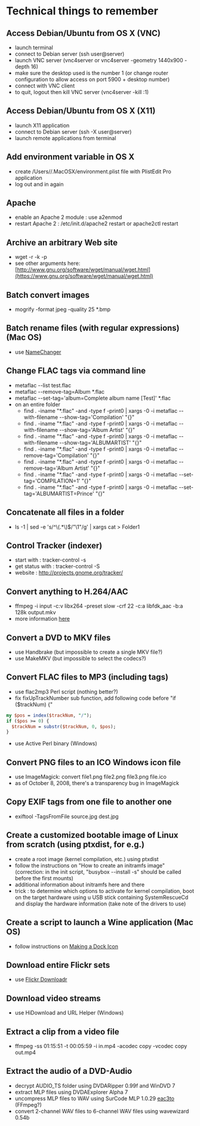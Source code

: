 # Technical things to remember

## Access Debian/Ubuntu from OS X (VNC)

* launch terminal
* connect to Debian server (ssh user@server)
* launch VNC server (vnc4server or vnc4server -geometry 1440x900 -depth 16)
* make sure the desktop used is the number 1 (or change router configuration to allow access on port 5900 + desktop number)
* connect with VNC client
* to quit, logout then kill VNC server (vnc4server -kill :1)

## Access Debian/Ubuntu from OS X (X11)

* launch X11 application
* connect to Debian server (ssh -X user@server)
* launch remote applications from terminal

## Add environment variable in OS X

* create /Users/<user>/.MacOSX/environment.plist file with PlistEdit Pro application
* log out and in again

## Apache

* enable an Apache 2 module : use a2enmod
* restart Apache 2 : /etc/init.d/apache2 restart or apache2ctl restart

## Archive an arbitrary Web site

* wget -r -k -p <url>
* see other arguments here: [http://www.gnu.org/software/wget/manual/wget.html](https://www.gnu.org/software/wget/manual/wget.html)

## Batch convert images

* mogrify -format jpeg -quality 25 *.bmp

## Batch rename files (with regular expressions) (Mac OS)

* use [NameChanger](https://mrrsoftware.com/namechanger/)

## Change FLAC tags via command line

* metaflac --list test.flac
* metaflac --remove-tag=Album *.flac
* metaflac --set-tag='album=Complete album name [Test]' *.flac
* on an entire folder
  * find . -iname "*.flac" -and -type f -print0 | xargs -0 -i metaflac --with-filename --show-tag='Compilation' "{}"
  * find . -iname "*.flac" -and -type f -print0 | xargs -0 -i metaflac --with-filename --show-tag='Album Artist' "{}"
  * find . -iname "*.flac" -and -type f -print0 | xargs -0 -i metaflac --with-filename --show-tag='ALBUMARTIST' "{}"
  * find . -iname "*.flac" -and -type f -print0 | xargs -0 -i metaflac --remove-tag='Compilation' "{}"
  * find . -iname "*.flac" -and -type f -print0 | xargs -0 -i metaflac --remove-tag='Album Artist' "{}"
  * find . -iname "*.flac" -and -type f -print0 | xargs -0 -i metaflac --set-tag='COMPILATION=1' "{}"
  * find . -iname "*.flac" -and -type f -print0 | xargs -0 -i metaflac --set-tag='ALBUMARTIST=Prince' "{}"

## Concatenate all files in a folder

* ls -1 | sed -e 's/^\\(.*\\)$/"\1"/g' | xargs cat > Folder1

## Control Tracker (indexer)

* start with : tracker-control -s
* get status with : tracker-control -S
* website : http://projects.gnome.org/tracker/

## Convert anything to H.264/AAC

* ffmpeg -i input -c:v libx264 -preset slow -crf 22 -c:a libfdk_aac -b:a 128k output.mkv
* more information [here](https://trac.ffmpeg.org/wiki/Encode/H.264)

## Convert a DVD to MKV files

* use Handbrake (but impossible to create a single MKV file?)
* use MakeMKV (but impossible to select the codecs?)

## Convert FLAC files to MP3 (including tags)

* use flac2mp3 Perl script (nothing better?)
* fix fixUpTrackNumber sub function, add following code before "if ($trackNum) {"
```perl
my $pos = index($trackNum, "/");
if ($pos >= 0) {
  $trackNum = substr($trackNum, 0, $pos);
}
```
* use Active Perl binary (Windows)

## Convert PNG files to an ICO Windows icon file

* use ImageMagick: convert file1.png file2.png file3.png file.ico
* as of October 8, 2008, there's a transparency bug in ImageMagick

## Copy EXIF tags from one file to another one

* exiftool -TagsFromFile source.jpg dest.jpg

## Create a customized bootable image of Linux from scratch (using ptxdist, for e.g.)

* create a root image (kernel compilation, etc.) using ptxdist
* follow the instructions on "How to create an initramfs image" (correction: in the init script, "busybox --install -s" should be called before the first mounts)
* additional information about initramfs here and there
* trick : to determine which options to activate for kernel compilation, boot on the target hardware using u USB stick containing SystemRescueCd and display the hardware information (take note of the drivers to use)

## Create a script to launch a Wine application (Mac OS)

* follow instructions on [Making a Dock Icon](https://www.davidbaumgold.com/tutorials/wine-mac/#making-a-dock-icon)

## Download entire Flickr sets

* use [Flickr Downloadr](https://flickrdownloadr.com/)

## Download video streams

* use HiDownload and URL Helper (Windows)

## Extract a clip from a video file

* ffmpeg -ss 01:15:51 -t 00:05:59 -i in.mp4 -acodec copy -vcodec copy out.mp4

## Extract the audio of a DVD-Audio

* decrypt AUDIO_TS folder using DVDARipper 0.99f and WinDVD 7
* extract MLP files using DVDAExplorer Alpha 7
* uncompress MLP files to WAV using SurCode MLP 1.0.29 [eac3to](http://forum.doom9.org/showthread.php?t=125966) (FFmpeg?)
* convert 2-channel WAV files to 6-channel WAV files using wavewizard 0.54b
